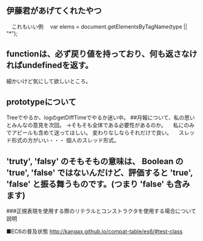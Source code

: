 ## 伊藤君があげてくれたやつ
　これもいい例
　var elems = document.getElementsByTagName(type || "*");
## functionは、必ず戻り値を持っており、何も返さなければundefinedを返す。
細かいけど気にして欲しいところ。
## prototypeについて
Treeでやるか、logのgetDiffTimeでやるか迷い中。
##月報について、私の思いとみんなの意見を次回。
→そもそも全体である必要性があるのか。
　私にのみでアピールも含めて送ってほしい。
 変わりなしならそれだけで良い。
　スレッド形式の方がいい・・・
 個人のスレッド形式。
## 'truty', 'falsy' のそもそもの意味は、 Boolean の 'true', 'false' ではないんだけど、評価すると 'true', 'false' と振る舞うものです。(つまり 'false' も含みます)

###正規表現を使用する際のリテラルとコンストラクタを使用する場合について説明

■EC6の普及状態
http://kangax.github.io/compat-table/es6/#test-class
